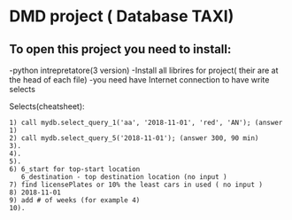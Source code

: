 # DMD project ( Database TAXI)


## To open this project you need to install:
  -python intrepretatore(3 version)
  -Install all librires for project( their are at the head of each file)
  -you need have Internet connection to have write selects
  
  Selects(cheatsheet):


    1) call mydb.select_query_1('aa', '2018-11-01', 'red', 'AN'); (answer 1)
    2) call mydb.select_query_5('2018-11-01'); (answer 300, 90 min)
    3).
    4).
    5).
    6) 6_start for top-start location
       6_destination - top destination location (no input )
    7) find licensePlates or 10% the least cars in used ( no input )
    8) 2018-11-01
    9) add # of weeks (for example 4)
    10).

